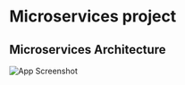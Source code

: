 # Microservices project


## Microservices Architecture

![App Screenshot](https://raw.githubusercontent.com/Kanhaiya2909/Photo/master/Screenshot%202023-03-16%20at%205.15.26%20PM.png/468x300?text=App+Screenshot+Here)


